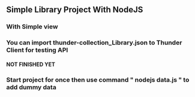 ## Simple Library Project With NodeJS

### With Simple view

### You can import thunder-collection_Library.json to Thunder Client for testing API

#### NOT FINISHED YET

### Start project for once then use command " nodejs data.js " to add dummy data
